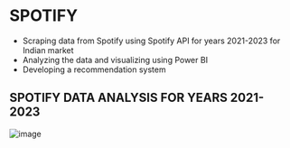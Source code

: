 # SPOTIFY
- Scraping data from Spotify using Spotify API for years 2021-2023 for Indian market
- Analyzing the data and visualizing using Power BI
- Developing a recommendation system

## SPOTIFY DATA ANALYSIS FOR YEARS 2021-2023

![image](https://github.com/MUSKAN1903/SPOTIFY/assets/70433658/9f09427b-101f-4121-8239-5fac7c6c824c)


